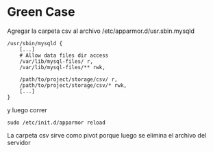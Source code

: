 # Green Case

Agregar la carpeta csv al archivo /etc/apparmor.d/usr.sbin.mysqld

```
/usr/sbin/mysqld {
    [...]
    # Allow data files dir access
    /var/lib/mysql-files/ r,
    /var/lib/mysql-files/** rwk,

    /path/to/project/storage/csv/ r,
    /path/to/project/storage/csv/* rwk,
    [...]
}
```

y luego correr

```
sudo /etc/init.d/apparmor reload
```

La carpeta csv sirve como pivot porque luego se elimina el archivo del servidor
